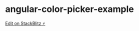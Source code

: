 # angular-color-picker-example

[Edit on StackBlitz ⚡️](https://stackblitz.com/edit/angular-color-picker-example-furetechnews)